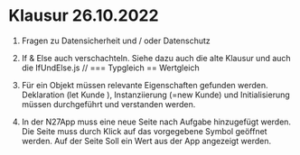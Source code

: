 # Klausur 26.10.2022

1. Fragen zu Datensicherheit und / oder Datenschutz 

2. If & Else auch verschachteln. Siehe dazu auch die alte Klausur
und auch die IfUndElse.js
//  === Typgleich  == Wertgleich 

3. Für ein Objekt müssen relevante Eigenschaften
gefunden werden. Deklaration (let Kunde ), Instanziierung (=new Kunde) und 
Initialisierung müssen durchgeführt und verstanden 
werden. 

4. In der N27App muss eine neue Seite nach 
Aufgabe hinzugefügt werden. Die Seite muss
durch Klick auf das vorgegebene Symbol
geöffnet werden. Auf der Seite Soll ein Wert 
aus der App angezeigt werden. 

